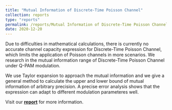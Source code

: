 ```yaml
---
title: "Mutual Information of Discrete-Time Poisson Channel"
collection: reports
type: "reports"
permalink: /reports/Mutual Information of Discrete-Time Poisson Channel
date: 2020-12-20
---
```


Due to difficulties in mathematical calculations, there is currently no accurate channel capacity expression for Discrete-Time Poisson Channel, which limits the application of Poisson channels in more scenarios. We research in the mutual information range of Discrete-Time Poisson Channel under Q-PAM modulation.

We use Taylor expansion to approach the mutual information and we give a general method to calculate the upper and lower bound of mutual information of arbitrary precision. A precise error analysis shows that the expression can adapt to different modulation parameteres well.

Visit our **[report](pdfs/mutual%20information%20report.pdf)** for more information.